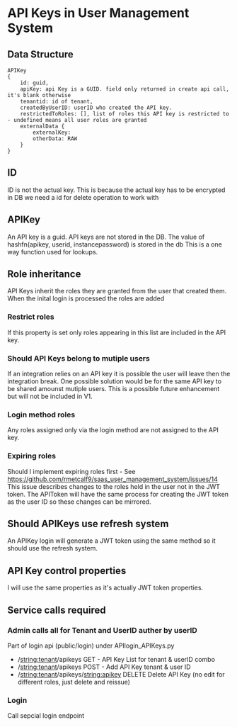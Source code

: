 # API Keys in User Management System

## Data Structure

```
APIKey
{
    id: guid,
    apiKey: api Key is a GUID. field only returned in create api call, it's blank otherwise
    tenantid: id of tenant,
    createdByUserID: userID who created the API key.
    restrictedToRoles: [], list of roles this API key is restricted to - undefined means all user roles are granted
    externalData {
        externalKey:
        otherData: RAW
    }
}
```

## ID
ID is not the actual key. This is because the actual key has to be encrypted in DB we need a id for delete operation to work with

## APIKey
An API key is a guid.
API keys are not stored in the DB.
The value of hashfn(apikey, userid, instancepassword) is stored in the db
This is a one way function used for lookups.

## Role inheritance
API Keys inherit the roles they are granted from the user that created them. When the inital login is processed the roles are added

### Restrict roles
If this property is set only roles appearing in this list are included in the API key.

### Should API Keys belong to mutiple users
If an integration relies on an API key it is possible the user will leave then the integration break. One possible solution would be for the same API key to be shared amounst mutiple users. This is a possible future enhancement but will not be included in V1.

### Login method roles
Any roles assigned only via the login method are not assigned to the API key.

### Expiring roles
Should I implement expiring roles first - See https://github.com/rmetcalf9/saas_user_management_system/issues/14
This issue describes changes to the roles held in the user not in the JWT token. The APIToken will have the same process for creating the JWT token as the user ID so these changes can be mirrored.

## Should APIKeys use refresh system
An APIKey login will generate a JWT token using the same method so it should use the refresh system.

## API Key control properties
I will use the same properties as it's actually JWT token properties.

## Service calls required

### Admin calls all for Tenant and UserID auther by userID

Part of login api (public/login) under APIlogin_APIKeys.py

 - /<string:tenant>/apikeys GET - API Key List for tenant & userID combo
 - /<string:tenant>/apikeys POST - Add API Key tenant & user ID
 - /<string:tenant>/apikeys/<string:apikey> DELETE Delete API Key (no edit for different roles, just delete and reissue)

### Login
Call sepcial login endpoint
